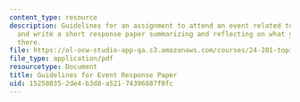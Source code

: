 ```yaml
---
content_type: resource
description: Guidelines for an assignment to attend an event related to the course
  and write a short response paper summarizing and reflecting on what you learned
  there.
file: https://ol-ocw-studio-app-qa.s3.amazonaws.com/courses/24-201-topics-in-the-history-of-philosophy-justice-political-economy-spring-2016/152580352de4b3d8a52174396887f0fc_MIT24_201S16_EventResponse.pdf
file_type: application/pdf
resourcetype: Document
title: Guidelines for Event Response Paper
uid: 15258035-2de4-b3d8-a521-74396887f0fc
---
```

